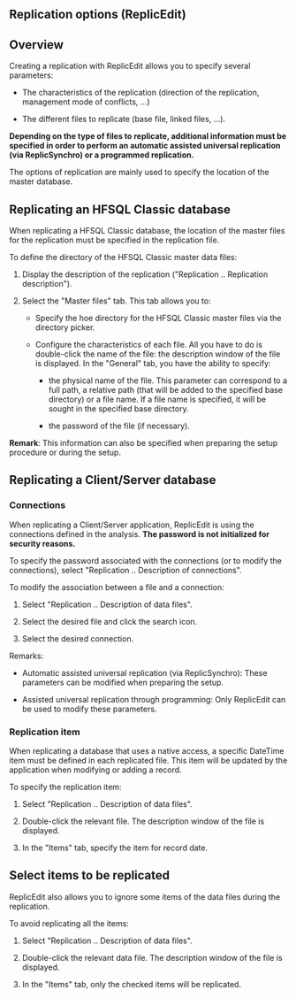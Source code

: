 
## Replication options (ReplicEdit)
			



<a name="NOTE1"></a>
<a name="NOTE1_1"></a>


## Overview
<a name="overview_ELTTEXTE000133"></a>
Creating a replication with ReplicEdit allows you to specify several parameters:

- The characteristics of the replication (direction of the replication, management mode of conflicts, ...)

- The different files to replicate (base file, linked files, ...).




**Depending on the type of files to replicate, additional information must be specified in order to perform an automatic assisted universal replication (via ReplicSynchro) or a programmed replication.**

The options of replication are mainly used to specify the location of the master database.

<a name="NOTE2"></a>
<a name="NOTE2_1"></a>


## Replicating an HFSQL Classic database
<a name="replicating_hfsql_classic_database_ELTTEXTE000157"></a>
When replicating a HFSQL Classic database, the location of the master files for the replication must be specified in the replication file.

To define the directory of the HFSQL Classic master data files: 

1. Display the description of the replication ("Replication .. Replication description").

2. Select the "Master files" tab. This tab allows you to:

	- Specify the hoe directory for the HFSQL Classic master files via the directory picker.

	- Configure the characteristics of each file. All you have to do is double-click the name of the file: the description window of the file is displayed. In the "General" tab, you have the ability to specify:

		- the physical name of the file. This parameter can correspond to a full path, a relative path (that will be added to the specified base directory) or a file name. If a file name is specified, it will be sought in the specified base directory.

		- the password of the file (if necessary).







**Remark**: This information can also be specified when preparing the setup procedure or during the setup.

<a name="NOTE3"></a>
<a name="NOTE3_1"></a>


## Replicating a Client/Server database
<a name="replicating_clientserver_database_ELTTEXTE000181"></a>


### Connections
<a name="connections_ELTPARAGRAPHE000045"></a>

When replicating a Client/Server application, ReplicEdit is using the connections defined in the analysis. **The password is not initialized for security reasons.**

To specify the password associated with the connections (or to modify the connections), select "Replication .. Description of connections".

To modify the association between a file and a connection:

1. Select "Replication .. Description of data files".

2. Select the desired file and click the search icon.

3. Select the desired connection.




Remarks:

- Automatic assisted universal replication (via ReplicSynchro): These parameters can be modified when preparing the setup.

- Assisted universal replication through programming: Only ReplicEdit can be used to modify these parameters.



<a name="NOTE3_2"></a>


### Replication item
<a name="replication_item_ELTPARAGRAPHE000065"></a>

When replicating a database that uses a native access, a specific DateTime item must be defined in each replicated file. This item will be updated by the application when modifying or adding a record.

To specify the replication item:

1. Select "Replication .. Description of data files".

2. Double-click the relevant file. The description window of the file is displayed.

3. In the "Items" tab, specify the item for record date.




<a name="NOTE4"></a>
<a name="NOTE4_1"></a>


## Select items to be replicated
<a name="select_items_replicated_ELTTEXTE000211"></a>
ReplicEdit also allows you to ignore some items of the data files during the replication.

To avoid replicating all the items:

1. Select "Replication .. Description of data files".

2. Double-click the relevant data file. The description window of the file is displayed.

3. In the "Items" tab, only the checked items will be replicated.






